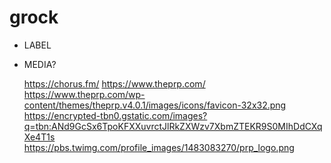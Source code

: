 grock
====

* LABEL
* MEDIA?


  https://chorus.fm/
  https://www.theprp.com/
  https://www.theprp.com/wp-content/themes/theprp.v4.0.1/images/icons/favicon-32x32.png
  https://encrypted-tbn0.gstatic.com/images?q=tbn:ANd9GcSx6TpoKFXXuvrctJlRkZXWzv7XbmZTEKR9S0MIhDdCXqXe4T1s
  https://pbs.twimg.com/profile_images/1483083270/prp_logo.png
